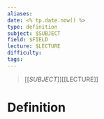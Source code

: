 ```yaml
---
aliases:
date: <% tp.date.now() %>
type: definition
subject: $SUBJECT
field: $FIELD
lecture: $LECTURE
difficulty:
tags:
---
```


> [[$SUBJECT]]
> [[$LECTURE]]

# Definition

